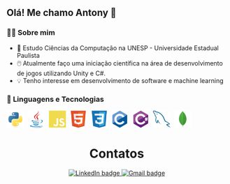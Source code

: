 ## Olá! Me chamo Antony 👋

### 👨‍💻 Sobre mim
- 📖 Estudo Ciências da Computação na UNESP - Universidade Estadual Paulista
- 🖱️ Atualmente faço uma iniciação científica na área de desenvolvimento de jogos utilizando Unity e C#. 
- 💡 Tenho interesse em desenvolvimento de software e machine learning


### 🤖 Linguagens e Tecnologias
<div>
  
  <img src="https://raw.githubusercontent.com/devicons/devicon/6910f0503efdd315c8f9b858234310c06e04d9c0/icons/python/python-original.svg" title="Python" alt="Python" height="40" width="40" />&nbsp;
  <img src="https://raw.githubusercontent.com/devicons/devicon/6910f0503efdd315c8f9b858234310c06e04d9c0/icons/java/java-original.svg" title="Java" alt="Java" height="40" width="40" />&nbsp;
  <img src="https://raw.githubusercontent.com/devicons/devicon/6910f0503efdd315c8f9b858234310c06e04d9c0/icons/javascript/javascript-plain.svg" title="JavaScript" alt="JavaScript" height="40" width="40" />&nbsp;
  <img src="https://raw.githubusercontent.com/devicons/devicon/6910f0503efdd315c8f9b858234310c06e04d9c0/icons/html5/html5-original.svg" title="HTML5" alt="HTML5" height="40" width="40" />&nbsp;
  <img src="https://raw.githubusercontent.com/devicons/devicon/6910f0503efdd315c8f9b858234310c06e04d9c0/icons/css3/css3-original.svg" title="CSS3" alt="CSS3" height="40" width="40" />&nbsp;
  <img src="https://raw.githubusercontent.com/devicons/devicon/6910f0503efdd315c8f9b858234310c06e04d9c0/icons/c/c-original.svg" title="C" alt="C" height="40" width="40" />&nbsp;
  <img src="https://raw.githubusercontent.com/devicons/devicon/6910f0503efdd315c8f9b858234310c06e04d9c0/icons/csharp/csharp-original.svg" title="C#" alt="C#" height="40" width="40" />&nbsp;
  <img src="https://raw.githubusercontent.com/devicons/devicon/6910f0503efdd315c8f9b858234310c06e04d9c0/icons/mysql/mysql-original.svg" title="MySQL" alt="MySQL" height="40" width="40" />&nbsp;
  <img src="https://raw.githubusercontent.com/devicons/devicon/6910f0503efdd315c8f9b858234310c06e04d9c0/icons/mongodb/mongodb-original.svg" title="Mongo" alt="Mongo" height="40" width="40" />&nbsp;
</div>


<div id="badges" align="center">
  <h1>Contatos</h1>
  <a href="https://www.linkedin.com/in/antony-mp/">
    <img src="https://img.shields.io/badge/LinkedIn-blue?logo=linkedin&logoColor=white&style=for-the-badge" alt="LinkedIn badge" />
  </a>
  <a href="mailto:antonypereira.contato@gmail.com">  
    <img src="https://img.shields.io/badge/Gmail-red?style=for-the-badge&logo=gmail&logoColor=white" alt="Gmail badge" />
  </a>
</div>

